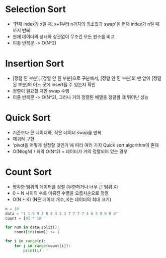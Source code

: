 # Selection Sort

- '현재 index가 x일 때, x+1부터 n까지의 최소값과 swap'을 현재 index가 n일 때 까지 반복
- 현재 데이터의 상태와 상관없이 무조건 모든 원소를 비교
- 이중 반복문 -> O(N^2)

# Insertion Sort

- [정렬 된 부분], [정렬 안 된 부분]으로 구분해서, [정렬 안 된 부분]의 맨 앞이 [정렬 된 부분]의 어느 곳에 insert될 수 있는지 확인
- 정렬이 필요할 때만 swap 수행
- 이중 반복문 -> O(N^2), 그러나 거의 정렬된 배열을 정렬할 떄 뛰어난 성능

# Quick Sort

- 기준보다 큰 데이터와, 작은 데이터 swap을 반복
- 재귀적 구현
- 'pivot을 어떻게 설정할 것인가'에 따라 여러 가지 Quick sort algorithm이 존재
- O(NlogN) / 최악 O(N^2) = 데이터가 거의 정렬되어 있는 경우

# Count Sort

- 명확한 범위의 데이터를 정렬 (무한하거나 너무 큰 범위 X)
- 0 ~ N 사이의 수로 이뤄진 수열을 오름차순으로 정렬
- O(N + K) (N은 데이터 개수, K는 데이터의 최대 크기)

```python
n = 10
data = "1 1 9 9 2 8 8 3 3 3 7 7 7 7 4 6 5 5 0 0 0"
count = [0] * 10

for num in data.split():
    count[int(num)] += 1

for i in range(n):
    for j in range(count[i]):
        print(i)
```
